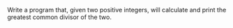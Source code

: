 Write a program that, given two positive integers, will calculate and print the greatest common divisor of the two.
